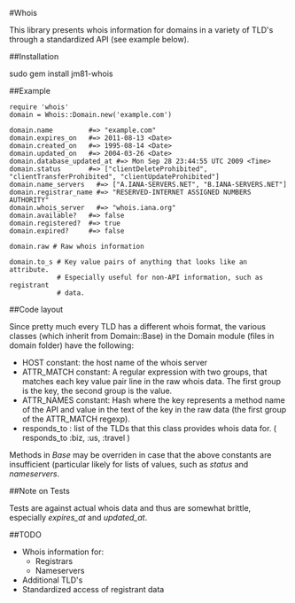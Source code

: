 #Whois

This library presents whois information for domains in a variety of TLD's
through a standardized API (see example below).

##Installation

sudo gem install jm81-whois

##Example

    require 'whois'
    domain = Whois::Domain.new('example.com')

    domain.name         #=> "example.com"
    domain.expires_on   #=> 2011-08-13 <Date>
    domain.created_on   #=> 1995-08-14 <Date>
    domain.updated_on   #=> 2004-03-26 <Date>
    domain.database_updated_at #=> Mon Sep 28 23:44:55 UTC 2009 <Time>
    domain.status       #=> ["clientDeleteProhibited", "clientTransferProhibited", "clientUpdateProhibited"]
    domain.name_servers   #=> ["A.IANA-SERVERS.NET", "B.IANA-SERVERS.NET"]
    domain.registrar_name #=> "RESERVED-INTERNET ASSIGNED NUMBERS AUTHORITY"
    domain.whois_server   #=> "whois.iana.org"
    domain.available?   #=> false
    domain.registered?  #=> true
    domain.expired?     #=> false

    domain.raw # Raw whois information

    domain.to_s # Key value pairs of anything that looks like an attribute.
                # Especially useful for non-API information, such as registrant
                # data.

##Code layout

Since pretty much every TLD has a different whois format, the various classes
(which inherit from Domain::Base) in the Domain module (files in domain folder)
have the following:

- HOST constant: the host name of the whois server
- ATTR_MATCH constant: A regular expression with two groups, that matches each
  key value pair line in the raw whois data. The first group is the key, the
  second group is the value.
- ATTR_NAMES constant: Hash where the key represents a method name of the API
  and value in the text of the key in the raw data (the first group of the
  ATTR_MATCH regexp).
- responds_to <Array of Symbol>: list of the TLDs that this class provides whois data for.
  ( responds_to :biz, :us, :travel )

Methods in *Base* may be overriden in case that the above constants are
insufficient (particular likely for lists of values, such as *status* and
*nameservers*.

##Note on Tests

Tests are against actual whois data and thus are somewhat brittle, especially
*expires_at* and *updated_at*.

##TODO

- Whois information for:
  - Registrars
  - Nameservers
- Additional TLD's
- Standardized access of registrant data

